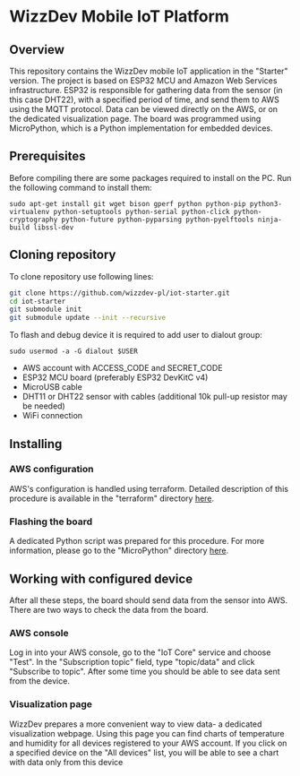 # WizzDev Mobile IoT Platform

## Overview
This repository contains the WizzDev mobile IoT application in the "Starter" version.
The project is based on ESP32 MCU and Amazon Web Services infrastructure. ESP32 is responsible for
gathering data from the sensor (in this case DHT22), with a specified period of time, and send them to AWS 
using the MQTT protocol. Data can be viewed directly on the AWS, or on the dedicated visualization page.
The board was programmed using MicroPython, which is a Python implementation
for embedded devices.


## Prerequisites

Before compiling there are some packages required to install on the PC. Run the following command to install them:
```
sudo apt-get install git wget bison gperf python python-pip python3-virtualenv python-setuptools python-serial python-click python-cryptography python-future python-pyparsing python-pyelftools ninja-build libssl-dev
```

## Cloning repository
To clone repository use following lines:
```bash
git clone https://github.com/wizzdev-pl/iot-starter.git
cd iot-starter
git submodule init
git submodule update --init --recursive
```

To flash and debug device it is required to add user to dialout group:

```
sudo usermod -a -G dialout $USER
```

- AWS account with ACCESS_CODE and SECRET_CODE
- ESP32 MCU board (preferably ESP32 DevKitC v4)
- MicroUSB cable
- DHT11 or DHT22 sensor with cables (additional 10k pull-up resistor may be needed)
- WiFi connection

## Installing
### AWS configuration 
AWS's configuration is handled using terraform. Detailed description of this 
procedure is available in the "terraform" directory [here](terraform/README.md).

### Flashing the board 
A dedicated Python script was prepared for this procedure. For more information,
please go to the "MicroPython" directory [here](MicroPython/README.md).

## Working with configured device
After all these steps, the board should send data from the sensor into AWS.
There are two ways to check the data from the board.

### AWS console
Log in into your AWS console, go to the "IoT Core" service and choose "Test". 
In the "Subscription topic" field, type "topic/data" and click "Subscribe to topic". 
After some time you should be able to see data sent from the device. 

### Visualization page
WizzDev prepares a more convenient way to view data- a dedicated visualization
webpage. Using this page you can find charts of temperature and humidity for all
devices registered to your AWS account. If you click on a specified device
on the "All devices" list, you will be able to see a chart with data only 
from this device